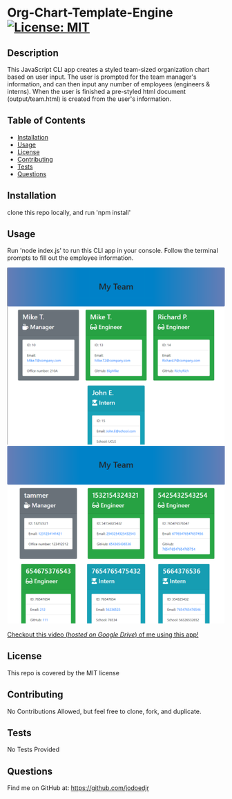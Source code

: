 # Org-Chart-Template-Engine    [![License: MIT](https://img.shields.io/badge/License-MIT-yellow.svg)](https://opensource.org/licenses/MIT)

## Description 

This JavaScript CLI app creates a styled team-sized organization chart based on user input. The user is prompted for the team manager's information, and can then input any number of employees (engineers & interns). When the user is finished a pre-styled html document (output/team.html) is created from the user's information.


## Table of Contents

* [Installation](#installation)
* [Usage](#usage)
* [License](#license)
* [Contributing](#contributing)
* [Tests](#tests)
* [Questions](#questions)


## Installation

clone this repo locally, and run 'npm install'


## Usage 

Run 'node index.js' to run this CLI app in your console.
Follow the terminal prompts to fill out the employee information.

![Example Result 1](https://github.com/jodoedjr/Org-Chart-Template-Engine/blob/master/Assets/Sample1.PNG)
![Example Result 2](https://github.com/jodoedjr/Org-Chart-Template-Engine/blob/master/Assets/Sample2.PNG)

[Checkout this video (*hosted on Google Drive*) of me using this app!](https://drive.google.com/file/d/1FaKam6LMAzoUFU3rgXlRMMq-7Os1ariX/view?usp=sharing)


## License

This repo is covered by the MIT license


## Contributing

No Contributions Allowed, but feel free to clone, fork, and duplicate.


## Tests

No Tests Provided


## Questions

Find me on GitHub at: https://github.com/jodoedjr


